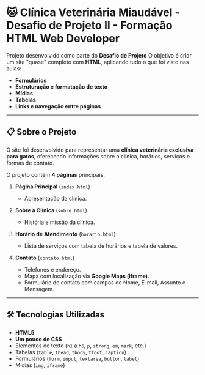 # 🐱 Clínica Veterinária Miaudável - Desafio de Projeto II - Formação HTML Web Developer 

Projeto desenvolvido como parte do **Desafio de Projeto**
O objetivo é criar um site "quase" completo com **HTML**, aplicando tudo o que foi visto nas aulas:

- **Formulários**
- **Estruturação e formatação de texto**
- **Mídias**
- **Tabelas**
- **Links e navegação entre páginas**

---

## 📋 Sobre o Projeto

O site foi desenvolvido para representar uma **clínica veterinária exclusiva para gatos**, oferecendo informações sobre a clínica, horários, serviços e formas de contato.

O projeto contém **4 páginas** principais:

1. **Página Principal** (`index.html`)  
   - Apresentação da clínica.

2. **Sobre a Clínica** (`sobre.html`)  
   - História e missão da clínica.  

3. **Horário de Atendimento** (`horario.html`)  
   - Lista de serviços com tabela de horários e tabela de valores.

4. **Contato** (`contato.html`)  
   - Telefones e endereço.  
   - Mapa com localização via **Google Maps (iframe)**.  
   - Formulário de contato com campos de Nome, E-mail, Assunto e Mensagem.

---

## 🛠 Tecnologias Utilizadas
- **HTML5**
- **Um pouco de CSS**
- Elementos de texto (`h1` a `h6`, `p`, `strong`, `em`, `mark`, etc.)
- Tabelas (`table`, `thead`, `tbody`, `tfoot`, `caption`)
- Formulários (`form`, `input`, `textarea`, `button`, `label`)
- Mídias (`img`, `iframe`)